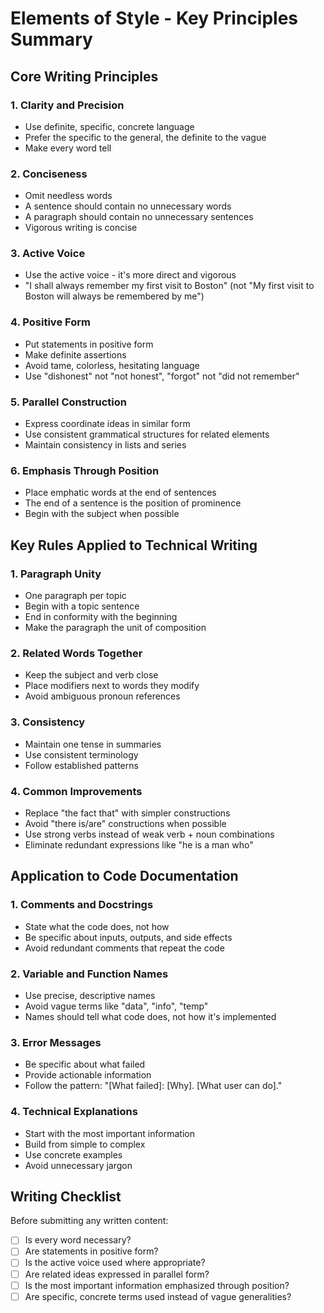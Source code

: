 # Elements of Style - Key Principles Summary

## Core Writing Principles

### 1. Clarity and Precision
- Use definite, specific, concrete language
- Prefer the specific to the general, the definite to the vague
- Make every word tell

### 2. Conciseness
- Omit needless words
- A sentence should contain no unnecessary words
- A paragraph should contain no unnecessary sentences
- Vigorous writing is concise

### 3. Active Voice
- Use the active voice - it's more direct and vigorous
- "I shall always remember my first visit to Boston" (not "My first visit to Boston will always be remembered by me")

### 4. Positive Form
- Put statements in positive form
- Make definite assertions
- Avoid tame, colorless, hesitating language
- Use "dishonest" not "not honest", "forgot" not "did not remember"

### 5. Parallel Construction
- Express coordinate ideas in similar form
- Use consistent grammatical structures for related elements
- Maintain consistency in lists and series

### 6. Emphasis Through Position
- Place emphatic words at the end of sentences
- The end of a sentence is the position of prominence
- Begin with the subject when possible

## Key Rules Applied to Technical Writing

### 1. Paragraph Unity
- One paragraph per topic
- Begin with a topic sentence
- End in conformity with the beginning
- Make the paragraph the unit of composition

### 2. Related Words Together
- Keep the subject and verb close
- Place modifiers next to words they modify
- Avoid ambiguous pronoun references

### 3. Consistency
- Maintain one tense in summaries
- Use consistent terminology
- Follow established patterns

### 4. Common Improvements
- Replace "the fact that" with simpler constructions
- Avoid "there is/are" constructions when possible
- Use strong verbs instead of weak verb + noun combinations
- Eliminate redundant expressions like "he is a man who"

## Application to Code Documentation

### 1. Comments and Docstrings
- State what the code does, not how
- Be specific about inputs, outputs, and side effects
- Avoid redundant comments that repeat the code

### 2. Variable and Function Names
- Use precise, descriptive names
- Avoid vague terms like "data", "info", "temp"
- Names should tell what code does, not how it's implemented

### 3. Error Messages
- Be specific about what failed
- Provide actionable information
- Follow the pattern: "[What failed]: [Why]. [What user can do]."

### 4. Technical Explanations
- Start with the most important information
- Build from simple to complex
- Use concrete examples
- Avoid unnecessary jargon

## Writing Checklist

Before submitting any written content:
- [ ] Is every word necessary?
- [ ] Are statements in positive form?
- [ ] Is the active voice used where appropriate?
- [ ] Are related ideas expressed in parallel form?
- [ ] Is the most important information emphasized through position?
- [ ] Are specific, concrete terms used instead of vague generalities?
